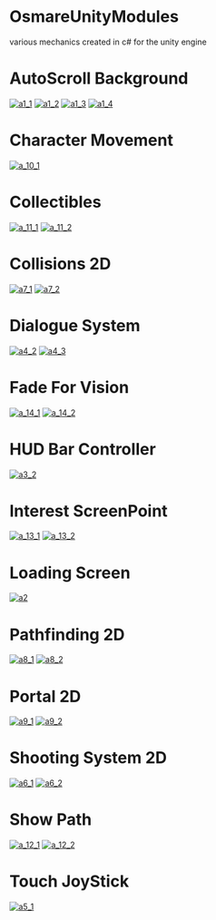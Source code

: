 # OsmareUnityModules
various mechanics created in c# for the unity engine

# AutoScroll Background
[![a1_1](https://github.com/OsmareDev/OsmareUnityModules/assets/50903643/e6dc7063-684e-4bbb-87b3-3731492401a5)](https://github.com/OsmareDev/OsmareUnityModules/tree/main/AutoScroll_Background)
[![a1_2](https://github.com/OsmareDev/OsmareUnityModules/assets/50903643/2b2e2e39-d2da-41f7-b6d5-80494f762960)](https://github.com/OsmareDev/OsmareUnityModules/tree/main/AutoScroll_Background)
[![a1_3](https://github.com/OsmareDev/OsmareUnityModules/assets/50903643/098552b9-071b-4544-8a7e-eb0debddcea9)](https://github.com/OsmareDev/OsmareUnityModules/tree/main/AutoScroll_Background)
[![a1_4](https://github.com/OsmareDev/OsmareUnityModules/assets/50903643/00fa4c28-0461-47e0-9292-5b9d74f245bf)](https://github.com/OsmareDev/OsmareUnityModules/tree/main/AutoScroll_Background)

# Character Movement
[![a_10_1](https://github.com/OsmareDev/OsmareUnityModules/assets/50903643/77cd6e92-79d9-4e46-b31c-046196e457d4)](https://github.com/OsmareDev/OsmareUnityModules/tree/main/CharacterMovement)

# Collectibles
[![a_11_1](https://github.com/OsmareDev/OsmareUnityModules/assets/50903643/cf2e7428-dba3-4e1e-b7dc-c5dabccf78f8)](https://github.com/OsmareDev/OsmareUnityModules/tree/main/Collectibles)
[![a_11_2](https://github.com/OsmareDev/OsmareUnityModules/assets/50903643/609955a2-9e25-402c-b843-8aadd59b1ae4)](https://github.com/OsmareDev/OsmareUnityModules/tree/main/Collectibles)

# Collisions 2D
[![a7_1](https://github.com/OsmareDev/OsmareUnityModules/assets/50903643/2ac45408-a174-4e0a-ae23-a3dabc50f3ef)](https://github.com/OsmareDev/OsmareUnityModules/tree/main/Collisions_2D)
[![a7_2](https://github.com/OsmareDev/OsmareUnityModules/assets/50903643/d657dc3d-f98f-4151-b276-b2cdf2134fe7)](https://github.com/OsmareDev/OsmareUnityModules/tree/main/Collisions_2D)

# Dialogue System
[![a4_2](https://github.com/OsmareDev/OsmareUnityModules/assets/50903643/79e58cc7-a864-48d6-937f-0b8a287a8cf3)](https://github.com/OsmareDev/OsmareUnityModules/tree/main/Dialogue_System)
[![a4_3](https://github.com/OsmareDev/OsmareUnityModules/assets/50903643/f544a8dc-5aef-4d59-ad5f-73bad878837d)](https://github.com/OsmareDev/OsmareUnityModules/tree/main/Dialogue_System)

# Fade For Vision
[![a_14_1](https://github.com/OsmareDev/OsmareUnityModules/assets/50903643/a7fe68c5-c23e-4e48-99af-504cdc324e36)](https://github.com/OsmareDev/OsmareUnityModules/tree/main/FadeForVision)
[![a_14_2](https://github.com/OsmareDev/OsmareUnityModules/assets/50903643/a461deb6-4ff9-4ad4-95f1-4443e6d286fe)](https://github.com/OsmareDev/OsmareUnityModules/tree/main/FadeForVision)

# HUD Bar Controller
[![a3_2](https://github.com/OsmareDev/OsmareUnityModules/assets/50903643/0fc8db23-7f0c-45ee-b39b-a68c3b604fec)](https://github.com/OsmareDev/OsmareUnityModules/tree/main/HUD_BarController)

# Interest ScreenPoint
[![a_13_1](https://github.com/OsmareDev/OsmareUnityModules/assets/50903643/8dbf9134-9965-4dac-91b6-f93535719cb1)](https://github.com/OsmareDev/OsmareUnityModules/tree/main/Interest_ScreenPoint)
[![a_13_2](https://github.com/OsmareDev/OsmareUnityModules/assets/50903643/399aa2ed-d84a-4418-a819-e8852019c312)](https://github.com/OsmareDev/OsmareUnityModules/tree/main/Interest_ScreenPoint)

# Loading Screen
[![a2](https://github.com/OsmareDev/OsmareUnityModules/assets/50903643/944dd90a-c61e-4a05-aab9-d3e19ae7c484)](https://github.com/OsmareDev/OsmareUnityModules/tree/main/LoadingScreen)

# Pathfinding 2D
[![a8_1](https://github.com/OsmareDev/OsmareUnityModules/assets/50903643/b38c0b20-a7cc-4c0e-9f76-3e5d91ed74d4)](https://github.com/OsmareDev/OsmareUnityModules/tree/main/Pathfinding_2D)
[![a8_2](https://github.com/OsmareDev/OsmareUnityModules/assets/50903643/307755ed-8652-4a47-9c11-c1917518439b)](https://github.com/OsmareDev/OsmareUnityModules/tree/main/Pathfinding_2D)

# Portal 2D
[![a9_1](https://github.com/OsmareDev/OsmareUnityModules/assets/50903643/d24d3cdc-ff08-46e2-b77b-853a8b149b84)](https://github.com/OsmareDev/OsmareUnityModules/tree/main/Portal_2D)
[![a9_2](https://github.com/OsmareDev/OsmareUnityModules/assets/50903643/4d441f15-e713-41d6-bf7c-d0ca38c0ecb3)](https://github.com/OsmareDev/OsmareUnityModules/tree/main/Portal_2D)

# Shooting System 2D
[![a6_1](https://github.com/OsmareDev/OsmareUnityModules/assets/50903643/5413d407-863d-4051-b79b-07409c2b5d2d)](https://github.com/OsmareDev/OsmareUnityModules/tree/main/Shooting_System_2D)
[![a6_2](https://github.com/OsmareDev/OsmareUnityModules/assets/50903643/aa2b61f5-99c3-44c9-a105-432ffebeaba3)](https://github.com/OsmareDev/OsmareUnityModules/tree/main/Shooting_System_2D)

# Show Path
[![a_12_1](https://github.com/OsmareDev/OsmareUnityModules/assets/50903643/6f84af51-b950-41be-b53d-8a1dce12d817)](https://github.com/OsmareDev/OsmareUnityModules/tree/main/ShowPath)
[![a_12_2](https://github.com/OsmareDev/OsmareUnityModules/assets/50903643/16d5dbde-50ae-4f4c-92c7-072f4c3ef88e)](https://github.com/OsmareDev/OsmareUnityModules/tree/main/ShowPath)

# Touch JoyStick
[![a5_1](https://github.com/OsmareDev/OsmareUnityModules/assets/50903643/2e39a75b-c64a-48ff-a963-5a3feceebb09)](https://github.com/OsmareDev/OsmareUnityModules/tree/main/Touch_JoyStick)

